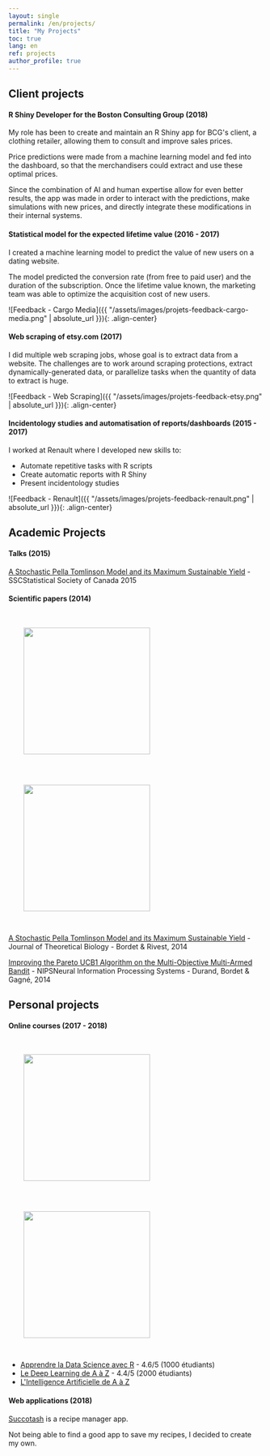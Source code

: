 ```yaml
---
layout: single
permalink: /en/projects/
title: "My Projects"
toc: true
lang: en
ref: projects
author_profile: true
---
```


## Client projects

#### R Shiny Developer for the Boston Consulting Group (2018)

My role has been to create and maintain an R Shiny app for BCG's client, a clothing retailer, allowing them to consult and improve sales prices.

Price predictions were made from a machine learning model and fed into the dashboard, so that the merchandisers could extract and use these optimal prices.

Since the combination of AI and human expertise allow for even better results, the app was made in order to interact with the predictions, make simulations with new prices, and directly integrate these modifications in their internal systems.

#### Statistical model for the expected lifetime value (2016 - 2017)

I created a machine learning model to predict the value of new users on a dating website.

The model predicted the conversion rate (from free to paid user) and the duration of the subscription. Once the lifetime value known, the marketing team was able to optimize the acquisition cost of new users.

![Feedback - Cargo Media]({{ "/assets/images/projets-feedback-cargo-media.png" | absolute_url }}){: .align-center}

#### Web scraping of etsy.com (2017)

I did multiple web scraping jobs, whose goal is to extract data from a website. The challenges are to work around scraping protections, extract dynamically-generated data, or parallelize tasks when the quantity of data to extract is huge.

![Feedback - Web Scraping]({{ "/assets/images/projets-feedback-etsy.png" | absolute_url }}){: .align-center}

#### Incidentology studies and automatisation of reports/dashboards (2015 - 2017)

I worked at Renault where I developed new skills to:

* Automate repetitive tasks with R scripts
* Create automatic reports with R Shiny
* Present incidentology studies

![Feedback - Renault]({{ "/assets/images/projets-feedback-renault.png" | absolute_url }}){: .align-center}

## Academic Projects

#### Talks (2015)

[A Stochastic Pella Tomlinson Model and its Maximum Sustainable Yield](https://ssc.ca/sites/default/files/meetings/ssc2015_program_full.compressed.pdf) - <span class="tooltip">SSC<span class="tooltiptext">Statistical Society of Canada</span></span> 2015

#### Scientific papers (2014)

<div class="text-center">
	<img src="{{ "/assets/images/pella-tomlinson.png" | absolute_url }}" width="250px" style="margin: 30px">
	<img src="{{ "/assets/images/MOMAB.png" | absolute_url }}" width="250px" style="margin: 30px">
</div>

[A Stochastic Pella Tomlinson Model and its Maximum Sustainable Yield](https://www.sciencedirect.com/science/article/pii/S0022519314003555) - Journal of Theoretical Biology - Bordet & Rivest, 2014

[Improving the Pareto UCB1 Algorithm on the Multi-Objective Multi-Armed Bandit](https://www.researchgate.net/publication/270592330_Improving_the_Pareto_UCB1_Algorithm_on_the_Multi-Objective_Multi-Armed_Bandit) - <span class="tooltip">NIPS<span class="tooltiptext">Neural Information Processing Systems</span></span> - Durand, Bordet & Gagné, 2014

## Personal projects

#### Online courses (2017 - 2018)

<div class="text-center">
	<img src="{{ "/assets/images/deep-learning-udemy.png" | absolute_url }}" width="250px" style="margin: 30px">
	<img src="{{ "/assets/images/r-udemy.png" | absolute_url }}" width="250px" style="margin: 30px">
</div>

* [Apprendre la Data Science avec R](https://www.udemy.com/datascience-r/?couponCode=WEBSITE) - 4.6/5 (1000 étudiants)
* [Le Deep Learning de A à Z](https://www.udemy.com/le-deep-learning-de-a-a-z/?couponCode=WEBSITE) - 4.4/5 (2000 étudiants)
* [L'Intelligence Artificielle de A à Z](https://www.udemy.com/intelligence-artificielle-az/?couponCode=WEBSITE) 

#### Web applications (2018)

[Succotash](https://github.com/Huitziii/succotash) is a recipe manager app.

Not being able to find a good app to save my recipes, I decided to create my own.
